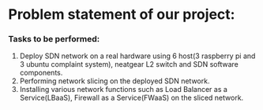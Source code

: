 # Problem statement of our project:

### Tasks to be performed:
1. Deploy SDN network on a real hardware using 6 host(3 raspberry pi and 3 ubuntu complaint system), neatgear L2 switch and SDN software components. 
2. Performing network slicing on the deployed SDN network.
3. Installing various network functions such as Load Balancer as a Service(LBaaS), Firewall as a Service(FWaaS) on the sliced network.
